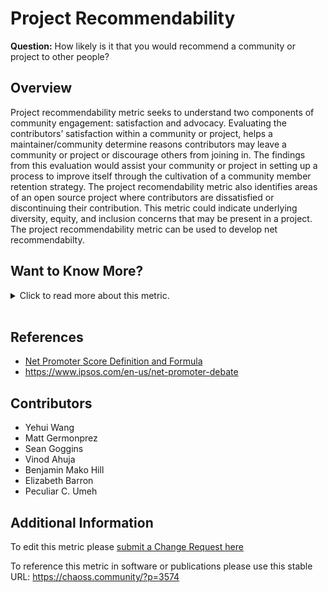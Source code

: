 # Project Recommendability

**Question:** How likely is it that you would recommend a community or project to other people?

## Overview

Project recommendability metric seeks to understand two components of community engagement: satisfaction and advocacy. Evaluating the contributors’ satisfaction within a community or project, helps a maintainer/community determine reasons contributors may leave a community or project or discourage others from joining in. The findings from this evaluation would assist your community or project in setting up a process to improve itself through the cultivation of a community member retention strategy. The project recomendability metric also identifies areas of an open source project where contributors are dissatisfied or discontinuing their contribution. This metric could indicate underlying diversity, equity, and inclusion concerns that may be present in a project. The project recommendability metric can be used to develop net recommendabilty.

## Want to Know More?

<span markdown="1"><details>

<summary>Click to read more about this metric.</summary>

### Data Collection Strategies

Implicit Data:

*   Community newcomer inclusion factors, such as responsiveness to issues and change requests.
*   Community health factors like change request acceptance rate and release cadence.

Explicit Data:

*   Surveys focused on obtaining contributor perspectives on different communities and projects. Sample questions include:
    *   Could you specify where you primarily contribute to the community/project?
    *   What aspects of this project do you find exceptionally motivating?
    *   What aspects of this project do you want to see improved in the future?
    *   (optional) Please share your GitHub ID or email address if you wish to help us build some context around your answers as associated with your issues or change requests. This data will not be available to project maintainers or others in the project.
    *   How likely is it that you would recommend this community/project to other people? (Likert scale 0-x scores)
        *   Not at all likely
        *   Neutral
        *   Extremely Likely
            *   As a result of “Not at all likely”: Why do you not recommend the community to your friends or colleagues?
            *   As a result of “Neutral”: Is there anything we can improve?
            *   As a result of “Extremely likely”: Which part of work or areas do you recommend the community to your friends or colleagues?

### Filters

By location of engagement. For example, by asking from:

*   Code committer
*   Issue reporters
*   Issue responders
*   Reviewers (e.g., in change requests)
*   Event participants
*   Release cycle managers
*   Community members (e.g., committers, maintainers, board members)
*   Demographic segments of respondents
*   Length of time in the community, or time since the first contribution
*   Activity type (e.g., new contributors, core, regular, casual, episodic)

### Visualizations

The following provides a way to consider net recommendability.

1.  Individuals who provide low, moderate, or high individual scores on this metric are categorized along a continuum from Detractor, to Passive, and, finally, to Promoter through segmentation using a statistical answer distribution determined to be appropriate for the project (e.g., Figure 1).
2.  The percentage of promoters can be subtracted from the percentage of promoters to produce a measure of net recommendability.

***

![recommendability-scale](https://github.com/chaoss/wg-value/blob/main/focus-areas/communal-value/images/project-recommendability_recommendability-scale.png)

Figure 1: An example of one mapping between a 10-point likert scale and categorization of contributors.

%Detractors-%Promoters = **Net Recommendability**

***

Net recommendability is inspired by the [Net Promoter Score](https://www.surveymonkey.com/mp/net-promoter-score-definition-formula/).

</details></span><br>

## References

*   [Net Promoter Score Definition and Formula](https://www.surveymonkey.com/mp/net-promoter-score-definition-formula/)
*   https://www.ipsos.com/en-us/net-promoter-debate

## Contributors

*   Yehui Wang
*   Matt Germonprez
*   Sean Goggins
*   Vinod Ahuja
*   Benjamin Mako Hill
*   Elizabeth Barron
*   Peculiar C. Umeh

## Additional Information

To edit this metric please [submit a Change Request here](https://github.com/chaoss/wg-value/blob/main/focus-areas/communal-value/project-recommendability.md)

To reference this metric in software or publications please use this stable URL: <https://chaoss.community/?p=3574>

<!-- # For groupings in the knowledge base
Context tags: Platform, Contributor
Keyword tags: advocate, promote, famous, detract
-->

